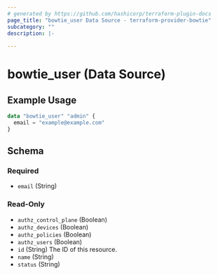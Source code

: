 ```yaml
---
# generated by https://github.com/hashicorp/terraform-plugin-docs
page_title: "bowtie_user Data Source - terraform-provider-bowtie"
subcategory: ""
description: |-
  
---
```


# bowtie_user (Data Source)



## Example Usage

```terraform
data "bowtie_user" "admin" {
  email = "example@example.com"
}
```

<!-- schema generated by tfplugindocs -->
## Schema

### Required

- `email` (String)

### Read-Only

- `authz_control_plane` (Boolean)
- `authz_devices` (Boolean)
- `authz_policies` (Boolean)
- `authz_users` (Boolean)
- `id` (String) The ID of this resource.
- `name` (String)
- `status` (String)
